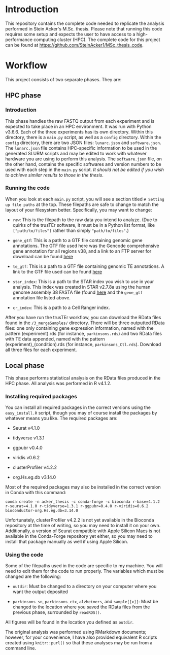 # Introduction

This repository contains the complete code needed to replicate the analysis performed in Stein Acker's M.Sc. thesis. Please note that running this code requires some setup and expects the user to have access to a high-performance computing cluster (HPC). The complete code for this project can be found at https://github.com/SteinAcker1/MSc_thesis_code.

# Workflow

This project consists of two separate phases. They are:

## HPC phase

### Introduction
This phase handles the raw FASTQ output from each experiment and is expected to take place in an HPC environment. It was run with Python v3.6.6. Each of the three experiments has its own directory. Within this directory, there is a `main.py` script, as well as a `config` directory. Within the `config` directory, there are two JSON files: `lunarc.json` and `software.json`. The `lunarc.json` file contains HPC-specific information to be used in the generated SLURM scripts and may be edited to work with whatever hardware you are using to perform this analysis. The `software.json` file, on the other hand, contains the specific softwares and version numbers to be used with each step in the `main.py` script. _It should not be edited if you wish to achieve similar results to those in the thesis_.

### Running the code
When you look at each `main.py` script, you will see a section titled `# Setting up file paths` at the top. These filepaths are safe to change to match the layout of your filesystem better. Specifically, you may want to change:

- `raw`: This is the filepath to the raw data you intend to analyze. (Due to quirks of the trusTEr software, it must be in a Python list format, like `["path/to/files"]` rather than simply `"path/to/files"`.)

- `gene_gtf`: This is a path to a GTF file containing genomic gene annotations. The GTF file used here was the Gencode comprehensive gene annotation for all regions v38, and a link to an FTP server for download can be found [here](https://ftp.ebi.ac.uk/pub/databases/gencode/Gencode_human/release_38/gencode.v38.chr_patch_hapl_scaff.annotation.gtf.gz)

- `te_gtf`: This is a path to a GTF file containing genomic TE annotations. A link to the GTF file used can be found [here](https://labshare.cshl.edu/shares/mhammelllab/www-data/TEtranscripts/TE_GTF/GRCh38_GENCODE_rmsk_TE.gtf.gz)

- `star_index`: This is a path to the STAR index you wish to use in your analysis. This index was created in STAR v2.7.8a using the human genome assembly 38 FASTA file (found [here](https://ftp.ebi.ac.uk/pub/databases/gencode/Gencode_human/release_38/GRCh38.p13.genome.fa.gz) and the `gene_gtf` annotation file listed above.

- `cr_index`: This is a path to a Cell Ranger index.

After you have run the trusTEr workflow, you can download the RData files found in the `/3_mergeSamples/` directory. There will be three outputted RData files: one only containing gene expression information, named with the pattern (experiment).rds (for instance, `parkinsons.rds`) and two RData files with TE data appended, named with the pattern (experiment)\_(condition).rds (for instance, `parkinsons_Ctl.rds`). Download all three files for each experiment.

## Local phase

This phase performs statistical analysis on the RData files produced in the HPC phase. All analysis was performed in R v4.1.2.

### Installing required packages

You can install all required packages in the correct versions using the `easy_install.R` script, though you may of course install the packages by whatever means you like. The required packages are:

- Seurat v4.1.0

- tidyverse v1.3.1

- ggpubr v0.4.0

- viridis v0.6.2

- clusterProfiler v4.2.2

- org.Hs.eg.db v3.14.0

Most of the required packages may also be installed in the correct version in Conda with this command:
```
conda create -n acker_thesis -c conda-forge -c bioconda r-base=4.1.2 r-seurat=4.1.0 r-tidyverse=1.3.1 r-ggpubr=0.4.0 r-viridis=0.6.2 bioconductor-org.Hs.eg.db=3.14.0
```

Unfortunately, clusterProfiler v4.2.2 is not yet available in the Bioconda repository at the time of writing, so you may need to install it on your own. Additionally, a version of Seurat compatible with Apple Silicon Macs is not available in the Conda-Forge repository yet either, so you may need to install that package manually as well if using Apple Silicon.

### Using the code

Some of the filepaths used in the code are specific to my machine. You will need to edit them for the code to run properly. The variables which must be changed are the following:

- `outdir`: Must be changed to a directory on your computer where you want the output deposited

- `parkinsons_sn`, `parkinsons_ctx`, `alzheimers`, and `sample[[x]]`: Must be changed to the location where you saved the RData files from the previous phase, surrounded by `readRDS()`.

All figures will be found in the location you defined as `outdir`.

The original analysis was performed using RMarkdown documents; however, for your convenience, I have also provided equivalent R scripts created using `knitr::purl()` so that these analyses may be run from a command line.
